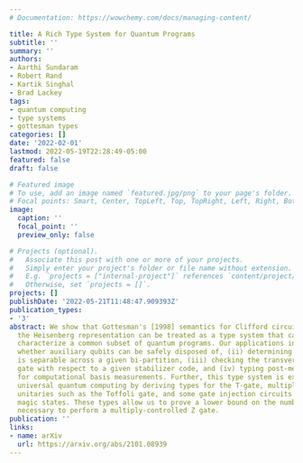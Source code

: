 ```yaml
---
# Documentation: https://wowchemy.com/docs/managing-content/

title: A Rich Type System for Quantum Programs
subtitle: ''
summary: ''
authors:
- Aarthi Sundaram
- Robert Rand
- Kartik Singhal
- Brad Lackey
tags:
- quantum computing
- type systems
- gottesman types
categories: []
date: '2022-02-01'
lastmod: 2022-05-19T22:28:49-05:00
featured: false
draft: false

# Featured image
# To use, add an image named `featured.jpg/png` to your page's folder.
# Focal points: Smart, Center, TopLeft, Top, TopRight, Left, Right, BottomLeft, Bottom, BottomRight.
image:
  caption: ''
  focal_point: ''
  preview_only: false

# Projects (optional).
#   Associate this post with one or more of your projects.
#   Simply enter your project's folder or file name without extension.
#   E.g. `projects = ["internal-project"]` references `content/project/deep-learning/index.md`.
#   Otherwise, set `projects = []`.
projects: []
publishDate: '2022-05-21T11:48:47.909393Z'
publication_types:
- '3'
abstract: We show that Gottesman's [1998] semantics for Clifford circuits based on
  the Heisenberg representation can be treated as a type system that can efficiently
  characterize a common subset of quantum programs. Our applications include (i) certifying
  whether auxiliary qubits can be safely disposed of, (ii) determining if a system
  is separable across a given bi-partition, (iii) checking the transversality of a
  gate with respect to a given stabilizer code, and (iv) typing post-measurement states
  for computational basis measurements. Further, this type system is extended to accommodate
  universal quantum computing by deriving types for the T-gate, multiply-controlled
  unitaries such as the Toffoli gate, and some gate injection circuits that use associated
  magic states. These types allow us to prove a lower bound on the number of T gates
  necessary to perform a multiply-controlled Z gate.
publication: ''
links:
- name: arXiv
  url: https://arxiv.org/abs/2101.08939
---
```

